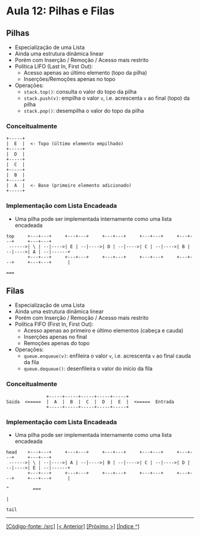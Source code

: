 # Aula 12: Pilhas e Filas


## Pilhas

- Especialização de uma Lista
- Ainda uma estrutura dinâmica linear
- Porém com Inserção / Remoção / Acesso mais restrito
- Política LIFO (Last In, First Out):
    - Acesso apenas ao último elemento (topo da pilha)
    - Inserções/Remoções apenas no topo
- Operações:
    - `stack.top()`: consulta o valor do topo da pilha
    - `stack.push(v)`: empilha o valor `v`, i.e. acrescenta `v` ao final (topo) da pilha
    - `stack.pop()`: desempilha o valor do topo da pilha

### Conceitualmente

```
+-----+
|  E  |  <- Topo (último elemento empilhado)
+-----+
|  D  |
+-----+
|  C  |
+-----+
|  B  |
+-----+
|  A  |  <- Base (primeiro elemento adicionado)
+-----+
```

### Implementação com Lista Encadeada

- Uma pilha pode ser implementada internamente como uma lista encadeada


```
top     +---+---+     +---+---+     +---+---+     +---+---+     +---+---+     +---+---+     
 ------>| \ | --|---->| E | --|---->| D | --|---->| C | --|---->| B | --|---->| A | --|------+ 
        +---+---+     +---+---+     +---+---+     +---+---+     +---+---+     +---+---+      |
                                                                                            ===
```


## Filas

- Especialização de uma Lista
- Ainda uma estrutura dinâmica linear
- Porém com Inserção / Remoção / Acesso mais restrito
- Política FIFO (First In, First Out):
    - Acesso apenas ao primeiro e último elementos (cabeça e cauda)
    - Inserções apenas no final
    - Remoções apenas do topo
- Operações:
    - `queue.enqueue(v)`: enfileira o valor `v`, i.e. acrescenta `v` ao final cauda da fila
    - `queue.dequeue()`: desenfileira o valor do início da fila 

### Conceitualmente

```
               +-----+-----+-----+-----+-----+
Saida  <=====  |  A  |  B  |  C  |  D  |  E  |  <=====  Entrada
               +-----+-----+-----+-----+-----+
```

### Implementação com Lista Encadeada

- Uma pilha pode ser implementada internamente como uma lista encadeada


```
head    +---+---+     +---+---+     +---+---+     +---+---+     +---+---+     +---+---+     
 ------>| \ | --|---->| A | --|---->| B | --|---->| C | --|---->| D | --|---->| E | --|------+ 
        +---+---+     +---+---+     +---+---+     +---+---+     +---+---+     +---+---+      |
                                                                                  ^         ===
                                                                                  |
                                                                                 tail
```



___
[[Código-fonte: /src]](./src)   [[< Anterior]](../aula11/aula11.md) [[Próximo >]](../aula13/aula13.md)  [[Índice ^]](../index.md)
